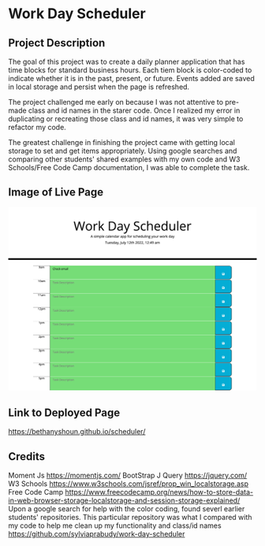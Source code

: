 # Work Day Scheduler

## Project Description
The goal of this project was to create a daily planner application that has time blocks for standard business hours. Each tiem block is color-coded to indicate whether it is in the past, present, or future. Events added are saved in local storage and persist when the page is refreshed. 

The project challenged me early on because I was not attentive to pre-made class and id names in the starer code. Once I realized my error in duplicating or recreating those class and id names, it was very simple to refactor my code. 

The greatest challenge in finishing the project came with getting local storage to set and get items appropriately. Using google searches and comparing other students' shared examples with my own code and W3 Schools/Free Code Camp documentation, I was able to complete the task.

## Image of Live Page
![Work Day Scheduler Screenshot](/assets/images/Work%20Day%20Scheduler.png)

## Link to Deployed Page
https://bethanyshoun.github.io/scheduler/

## Credits
Moment Js https://momentjs.com/
BootStrap
J Query https://jquery.com/ 
W3 Schools https://www.w3schools.com/jsref/prop_win_localstorage.asp
Free Code Camp https://www.freecodecamp.org/news/how-to-store-data-in-web-browser-storage-localstorage-and-session-storage-explained/
Upon a google search for help with the color coding, found severl earlier students' repositories. This particular repository was what I compared with my code to help me clean up my functionality and class/id names https://github.com/sylviaprabudy/work-day-scheduler